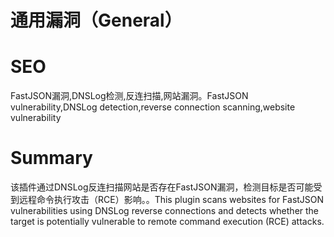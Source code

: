 # 通用漏洞（General）
# SEO
FastJSON漏洞,DNSLog检测,反连扫描,网站漏洞。FastJSON vulnerability,DNSLog detection,reverse connection scanning,website vulnerability
# Summary
该插件通过DNSLog反连扫描网站是否存在FastJSON漏洞，检测目标是否可能受到远程命令执行攻击（RCE）影响。。This plugin scans websites for FastJSON vulnerabilities using DNSLog reverse connections and detects whether the target is potentially vulnerable to remote command execution (RCE) attacks.
